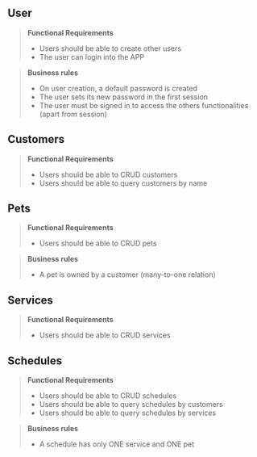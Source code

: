 ## User

> **Functional Requirements**
>
> - Users should be able to create other users
> - The user can login into the APP

> **Business rules**
>
> - On user creation, a default password is created
> - The user sets its new password in the first session
> - The user must be signed in to access the others functionalities (apart from session)

## Customers

> **Functional Requirements**
>
> - Users should be able to CRUD customers
> - Users should be able to query customers by name

## Pets

> **Functional Requirements**
>
> - Users should be able to CRUD pets

> **Business rules**
>
> - A pet is owned by a customer (many-to-one relation)

## Services

> **Functional Requirements**
>
> - Users should be able to CRUD services

## Schedules

> **Functional Requirements**
>
> - Users should be able to CRUD schedules
> - Users should be able to query schedules by customers
> - Users should be able to query schedules by services

> **Business rules**
>
> - A schedule has only ONE service and ONE pet
